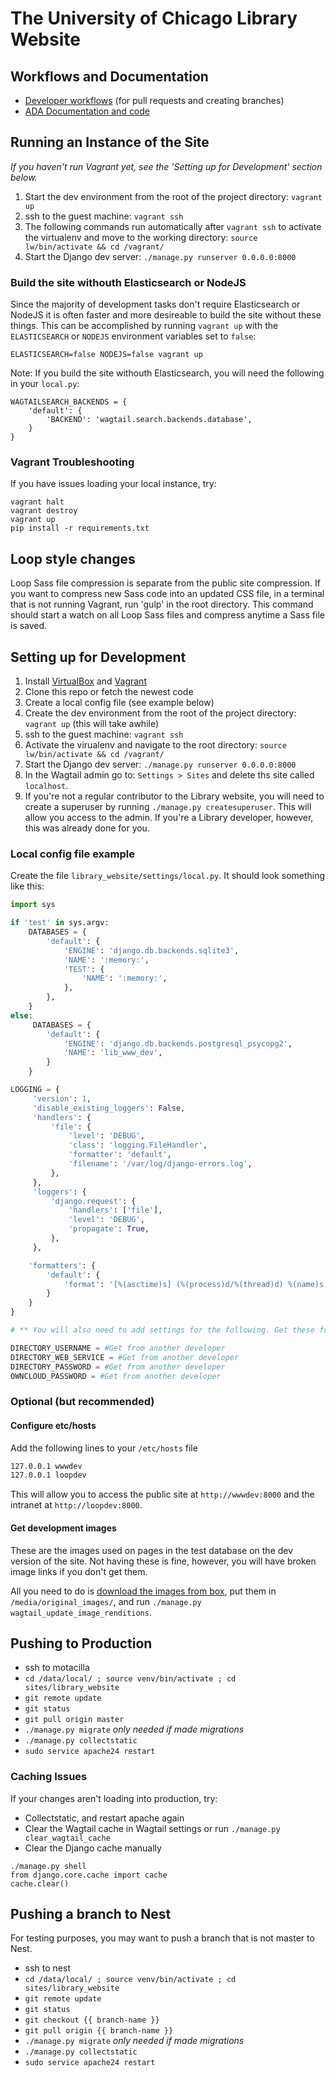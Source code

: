 # The University of Chicago Library Website

## Workflows and Documentation
- [Developer workflows](https://github.com/uchicago-library/uchicago-library.github.io/blob/master/docs/README.md#developer) (for pull requests and creating branches)
- [ADA Documentation and code](https://github.com/uchicago-library/uchicago-library.github.io/blob/master/docs/code-resources.md#documentation)

## Running an Instance of the Site
*If you haven't run Vagrant yet, see the 'Setting up for Development' section below.*
1. Start the dev environment from the root of the project directory: `vagrant up`
2. ssh to the guest machine: `vagrant ssh`
3. The following commands run automatically after `vagrant ssh` to activate the virtualenv and move to the working directory: `source lw/bin/activate && cd /vagrant/`
4. Start the Django dev server: `./manage.py runserver 0.0.0.0:8000`

### Build the site withouth Elasticsearch or NodeJS
Since the majority of development tasks don't require Elasticsearch or NodeJS it is often faster and more desireable to build the site without these things. This can be accomplished by running `vagrant up` with the `ELASTICSEARCH` or `NODEJS` environment variables set to `false`:
```
ELASTICSEARCH=false NODEJS=false vagrant up
```
Note: If you build the site withouth Elasticsearch, you will need the following in your `local.py`:
```
WAGTAILSEARCH_BACKENDS = {
    'default': {
        'BACKEND': 'wagtail.search.backends.database',
    }
}
```

### Vagrant Troubleshooting
If you have issues loading your local instance, try:
```
vagrant halt
vagrant destroy
vagrant up
pip install -r requirements.txt
```

## Loop style changes
Loop Sass file compression is separate from the public site compression. If you want to compress new Sass code into an updated CSS file, in a terminal that is not running Vagrant, run 'gulp' in the root directory. This command should start a watch on all Loop Sass files and compress anytime a Sass file is saved.

## Setting up for Development

1. Install [VirtualBox](https://www.virtualbox.org/wiki/Downloads) and [Vagrant](https://www.vagrantup.com/downloads.html)
2. Clone this repo or fetch the newest code
3. Create a local config file (see example below)
4. Create the dev environment from the root of the project directory: `vagrant up` (this will take awhile)
5. ssh to the guest machine: `vagrant ssh`
6. Activate the virualenv and navigate to the root directory: `source lw/bin/activate && cd /vagrant/`
7. Start the Django dev server: `./manage.py runserver 0.0.0.0:8000`
8. In the Wagtail admin go to: `Settings > Sites` and delete ths site called `localhost`.
9. If you're not a regular contributor to the Library website, you will need to create a superuser by running `./manage.py createsuperuser`. This will allow you access to the admin. If you're a Library developer, however, this was already done for you.

### Local config file example

Create the file `library_website/settings/local.py`. It should look something like this:

```python
import sys

if 'test' in sys.argv:
    DATABASES = {
        'default': {
            'ENGINE': 'django.db.backends.sqlite3',
            'NAME': ':memory:',
            'TEST': {
                'NAME': ':memory:',
            },
        },
    }
else:
     DATABASES = {
        'default': {
            'ENGINE': 'django.db.backends.postgresql_psycopg2',
            'NAME': 'lib_www_dev',
        }
    }

LOGGING = {
     'version': 1,
     'disable_existing_loggers': False,
     'handlers': {
         'file': {
             'level': 'DEBUG',
             'class': 'logging.FileHandler',
             'formatter': 'default',
             'filename': '/var/log/django-errors.log',
         },
     },
     'loggers': {
         'django.request': {
             'handlers': ['file'],
             'level': 'DEBUG',
             'propagate': True,
         },
     },

    'formatters': {
        'default': {
            'format': '[%(asctime)s] (%(process)d/%(thread)d) %(name)s %(levelname)s: %(message)s'
        }
    }
}

# ** You will also need to add settings for the following. Get these from another developer. ** 

DIRECTORY_USERNAME = #Get from another developer
DIRECTORY_WEB_SERVICE = #Get from another developer
DIRECTORY_PASSWORD = #Get from another developer
OWNCLOUD_PASSWORD = #Get from another developer

```

### Optional (but recommended)
#### Configure etc/hosts
Add the following lines to your `/etc/hosts` file

```bash
127.0.0.1 wwwdev
127.0.0.1 loopdev
```

This will allow you to access the public site at `http://wwwdev:8000` and the intranet at `http://loopdev:8000`.

#### Get development images
These are the images used on pages in the test database on the dev version of the site. Not having these
is fine, however, you will have broken image links if you don't get them.

All you need to do is [download the images from box](https://uchicago.box.com/s/kuib7g0hqhcf18wq51dq10sodfl2mhq0), put them in `/media/original_images/`,
and run `./manage.py wagtail_update_image_renditions`.

## Pushing to Production
- ssh to motacilla
- `cd /data/local/ ; source venv/bin/activate ; cd sites/library_website`
- `git remote update`
- `git status`
- `git pull origin master`
- `./manage.py migrate` _only needed if made migrations_
- `./manage.py collectstatic`
- `sudo service apache24 restart`

### Caching Issues
If your changes aren't loading into production, try:
- Collectstatic, and restart apache again
- Clear the Wagtail cache in Wagtail settings or run `./manage.py clear_wagtail_cache`
- Clear the Django cache manually
```
./manage.py shell
from django.core.cache import cache
cache.clear()
```

## Pushing a branch to Nest
For testing purposes, you may want to push a branch that is not master to Nest.
- ssh to nest
- `cd /data/local/ ; source venv/bin/activate ; cd sites/library_website`
- `git remote update`
- `git status`
- `git checkout {{ branch-name }}`
- `git pull origin {{ branch-name }}`
- `./manage.py migrate` _only needed if made migrations_
- `./manage.py collectstatic`
- `sudo service apache24 restart`
